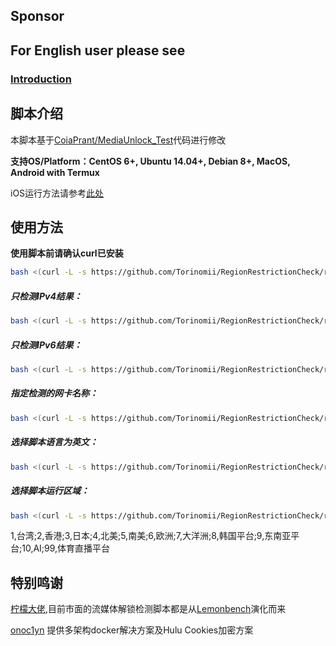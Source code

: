 <!-- <p align="center">
<a href="https://hits.seeyoufarm.com"><img src="https://hits.seeyoufarm.com/api/count/incr/badge.svg?url=https%3A%2F%2Fgithub.com%2Flmc999%2FRegionRestrictionCheck&count_bg=%230AC995&title_bg=%23004BF9&icon=&icon_color=%23E7E7E7&title=visitors&edge_flat=false"/></a>
<a href="/LICENSE"><img src="https://img.shields.io/badge/license-GPL-blue.svg" alt="license" /></a>  
</p>
 -->
## Sponsor

<!-- <div align=center>
   <img src="https://user-images.githubusercontent.com/29977021/228770306-6c5d0b8a-c381-4be3-b500-e43fc47298b3.png" width="400px">
</div>
 -->
## For English user please see
### [Introduction](https://github.com/Torinomii/RegionRestrictionCheck/blob/main/README_EN.md)

## 脚本介绍
本脚本基于[CoiaPrant/MediaUnlock_Test](https://github.com/CoiaPrant/MediaUnlock_Test)代码进行修改

**支持OS/Platform：CentOS 6+, Ubuntu 14.04+, Debian 8+, MacOS, Android with Termux**

iOS运行方法请参考[此处](https://github.com/lmc999/RegionRestrictionCheck/wiki/iOS%E8%BF%90%E8%A1%8C%E8%84%9A%E6%9C%AC%E6%96%B9%E6%B3%95)

## 使用方法

**使用脚本前请确认curl已安装**

````bash
bash <(curl -L -s https://github.com/Torinomii/RegionRestrictionCheck/raw/main/check.sh)
````

##### 只检测IPv4结果：
````bash
bash <(curl -L -s https://github.com/Torinomii/RegionRestrictionCheck/raw/main/check.sh) -M 4
````

##### 只检测IPv6结果：
````bash
bash <(curl -L -s https://github.com/Torinomii/RegionRestrictionCheck/raw/main/check.sh) -M 6
````

##### 指定检测的网卡名称：
````bash
bash <(curl -L -s https://github.com/Torinomii/RegionRestrictionCheck/raw/main/check.sh) -I eth0
````

##### 选择脚本语言为英文：
````bash
bash <(curl -L -s https://github.com/Torinomii/RegionRestrictionCheck/raw/main/check.sh) -E
````

##### 选择脚本运行区域：
````bash
bash <(curl -L -s https://github.com/Torinomii/RegionRestrictionCheck/raw/main/check.sh) -N
````
1,台湾;2,香港;3,日本;4,北美;5,南美;6,欧洲;7,大洋洲;8,韩国平台;9,东南亚平台;10,AI;99,体育直播平台

<!-- 
**或者直接运行以下Docker命令** (兼容ARM架构)
````docker
docker run --rm -ti --net=host lmc999/regioncheck && docker rmi lmc999/regioncheck
```` -->

<!-- ## 赞助
如果觉得脚本对你有帮助，可以考虑请作者喝一箱健力宝

![image](https://i.imgur.com/HHbZgUsl.jpg)

![image](https://i.imgur.com/MWXifObl.jpg) -->

<!-- ## 交流
脚本使用过程中出现bug欢迎提交issue

你亦可直接添加[TG群组](https://t.me/gameaccelerate)分享你的建议 -->

## 特别鸣谢
[柠檬大佬](https://t.me/ilemonrain),目前市面的流媒体解锁检测脚本都是从[Lemonbench](https://github.com/LemonBench/LemonBench)演化而来

[onoc1yn](https://github.com/onoc1yn) 提供多架构docker解决方案及Hulu Cookies加密方案
